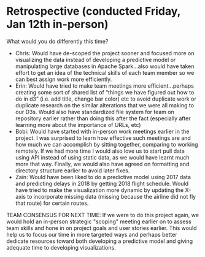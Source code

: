 # Retrospective (conducted Friday, Jan 12th in-person)

What would you do differently this time?

* Chris: Would have de-scoped the project sooner and focused more on visualizing the data instead of developing a predictive model or manipulating large databases in Apache Spark...also would have taken effort to get an idea of the technical skills of each team member so we can best assign work more efficiently.
* Erin: Would have tried to make team meetings more efficient...perhaps creating some sort of shared list of “things we have figured out how to do in d3” (i.e. add title, change bar color) etc to avoid duplicate work or duplicate research on the similar alterations that we were all making to our D3s. Would also have standardized file system for team on repository earlier rather than doing this after the fact (especially after learning more about the importance of URLs, etc)
* Bobi: Would have started with in-person work meetings earlier in the project. I was surprised to learn how effective such meetings are and how much we can accomplish by sitting together, comparing to working remotely. If we had more time I would also love us to start pull data using API instead of using static data, as we would have learnt much more that way. Finally, we would also have agreed on formatting and directory structure earlier to avoid later fixes. 
* Zain: Would have been liked to do a predictive model using 2017 data and predicting delays in 2018 by getting 2018 flight schedule. Would have tried to make the visualization more dynamic by updating the X-axis to incorporate missing data (missing because the airline did not fly that route) for certain routes.

TEAM CONSENSUS FOR NEXT TIME:
If we were to do this project again, we would hold an in-person strategic "scoping" meeting earlier on to assess team skills and hone in on project goals and user stories earlier. This would help us to focus our time in more targeted ways and perhaps better dedicate resources toward both developing a predictive model and giving adequate time to developing visualizations.
